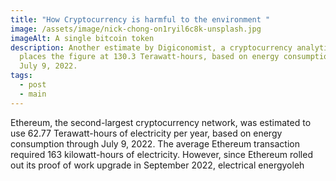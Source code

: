 ```yaml
---
title: "How Cryptocurrency is harmful to the environment "
image: /assets/image/nick-chong-on1ryil6c8k-unsplash.jpg
imageAlt: A single bitcoin token
description: Another estimate by Digiconomist, a cryptocurrency analytics site,
  places the figure at 130.3 Terawatt-hours, based on energy consumption through
  July 9, 2022.
tags:
  - post
  - main
---
```

Ethereum, the second-largest cryptocurrency network, was estimated to use 62.77 Terawatt-hours of electricity per year, based on energy consumption through July 9, 2022. The average Ethereum transaction required 163 kilowatt-hours of electricity. However, since Ethereum rolled out its proof of work upgrade in September 2022, electrical energyoleh 